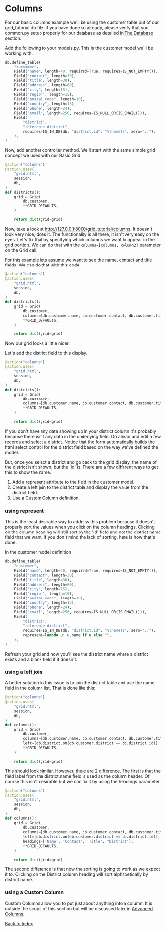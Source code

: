# Columns

For our basic columns example we'll be using the customer table out of our grid_tutorial.db file. If you have done so already, please verify that you common.py setup properly for our database as detailed in [The Database](the_database.md) section.

Add the following to your models.py.  This is the customer model we'll be working with.

```python
db.define_table(
    "customer",
    Field("name", length=40, required=True, requires=IS_NOT_EMPTY()),
    Field("contact", length=30),
    Field("title", length=30),
    Field("address", length=60),
    Field("city", length=15),
    Field("region", length=15),
    Field("postal_code", length=10),
    Field("country", length=15),
    Field("phone", length=24),
    Field("email", length=256, requires=IS_NULL_OR(IS_EMAIL())),
    Field(
        "district",
        "reference district",
        requires=IS_IN_DB(db, "district.id", "%(name)s", zero=".."),
    ),
)
```
Now, add another controller method. We'll start with the same simple grid concept we used with our Basic Grid.

```python
@action("columns")
@action.uses(
    "grid.html",
    session,
    db,
)
def districts():
    grid = Grid(
        db.customer,
        **GRID_DEFAULTS,
    )

    return dict(grid=grid)
```
Now, take a look at http://127.0.0.1:8000/grid_tutorial/columns. It doesn't look very nice, does it. The functionality is all there, it isn't very easy on the eyes.  Let's fix that by specifying which columns we want to appear in the grid portion.  We can do that with the `columns=[column1, column2]` parameter on the Grid call.

For this example lets assume we want to see the name, contact and title fields. We can do that with this code.
```python
@action("columns")
@action.uses(
    "grid.html",
    session,
    db,
)
def districts():
    grid = Grid(
        db.customer,
        columns=[db.customer.name, db.customer.contact, db.customer.title],
        **GRID_DEFAULTS,
    )

    return dict(grid=grid)
```
Now our grid looks a little nicer.

Let's add the district field to this display.
```python
@action("columns")
@action.uses(
    "grid.html",
    session,
    db,
)
def districts():
    grid = Grid(
        db.customer,
        columns=[db.customer.name, db.customer.contact, db.customer.title, db.customer.district],
        **GRID_DEFAULTS,
    )

    return dict(grid=grid)
```
If you don't have any data showing up in your district column it's probably because there isn't any data in the underlying field. Go ahead and edit a few records and select a district. Notice that the form automatically builds the html select control for the district field based on the way we've defined the model.

But, once you select a district and go back to the grid display, the name of the district isn't shown, but the 'id' is.  There are a few different ways to get this to show the name.

1. Add a represent attribute to the field in the customer model.
2. Create a left join to the district table and display the value from the district field.
3. Use a Custom Column definition.

### using represent
This is the least desirable way to address this problem because it doesn't properly sort the values when you click on the column headings. Clicking on the column heading will still sort by the 'id' field and not the district name field that we want. If you don't mind the lack of sorting, here is how that's done.

In the customer model definition
```python
db.define_table(
    "customer",
    Field("name", length=40, required=True, requires=IS_NOT_EMPTY()),
    Field("contact", length=30),
    Field("title", length=30),
    Field("address", length=60),
    Field("city", length=15),
    Field("region", length=15),
    Field("postal_code", length=10),
    Field("country", length=15),
    Field("phone", length=24),
    Field("email", length=256, requires=IS_NULL_OR(IS_EMAIL())),
    Field(
        "district",
        "reference district",
        requires=IS_IN_DB(db, "district.id", "%(name)s", zero=".."),
        represent=lambda u: u.name if u else "",
    ),
)
```

Refresh your grid and now you'll see the district name where a district exists and a blank field if it doesn't.

### using a left join
A better solution to this issue is to join the district table and use the name field in the column list.  That is done like this:
```python
@action("columns")
@action.uses(
    "grid.html",
    session,
    db,
)
def columns():
    grid = Grid(
        db.customer,
        columns=[db.customer.name, db.customer.contact, db.customer.title, db.district.name],
        left=[db.district.on(db.customer.district == db.district.id)]
        **GRID_DEFAULTS,
    )

    return dict(grid=grid)
```
This should look similar. However, there are 2 difference. The first is that the field label from the district.name field is used as the column header. Of course this isn't desirable but we can fix it by using the headings parameter.
```python
@action("columns")
@action.uses(
    "grid.html",
    session,
    db,
)
def columns():
    grid = Grid(
        db.customer,
        columns=[db.customer.name, db.customer.contact, db.customer.title, db.district.name],
        left=[db.district.on(db.customer.district == db.district.id)],
        headings=['Name', 'Contact', 'Title', "District"],
        **GRID_DEFAULTS,
    )

    return dict(grid=grid)
```
The second difference is that now the sorting is going to work as we expect it to. Clicking on the District column heading will sort alphabetically by district name.

### using a Custom Column
Custom Columns allow you to put just about anything into a column. It is outside the scope of this section but will be discussed later in [Advanced Columns](advanced_columns.md).


[Back to Index](../README.md)
